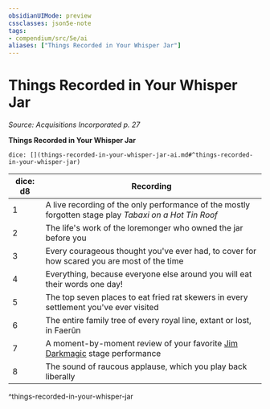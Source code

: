 ```yaml
---
obsidianUIMode: preview
cssclasses: json5e-note
tags:
- compendium/src/5e/ai
aliases: ["Things Recorded in Your Whisper Jar"]
---
```

# Things Recorded in Your Whisper Jar
*Source: Acquisitions Incorporated p. 27* 

**Things Recorded in Your Whisper Jar**

`dice: [](things-recorded-in-your-whisper-jar-ai.md#^things-recorded-in-your-whisper-jar)`

| dice: d8 | Recording |
|----------|-----------|
| 1 | A live recording of the only performance of the mostly forgotten stage play *Tabaxi on a Hot Tin Roof* |
| 2 | The life's work of the loremonger who owned the jar before you |
| 3 | Every courageous thought you've ever had, to cover for how scared you are most of the time |
| 4 | Everything, because everyone else around you will eat their words one day! |
| 5 | The top seven places to eat fried rat skewers in every settlement you've ever visited |
| 6 | The entire family tree of every royal line, extant or lost, in Faerûn |
| 7 | A moment-by-moment review of your favorite [Jim Darkmagic](2-Mechanics/CLI/bestiary/npc/jim-darkmagic-ai.md) stage performance |
| 8 | The sound of raucous applause, which you play back liberally |
^things-recorded-in-your-whisper-jar